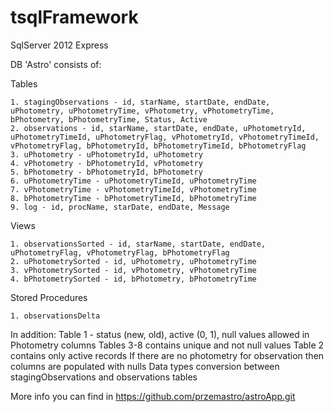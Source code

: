 # tsqlFramework
SqlServer 2012 Express

DB 'Astro' consists of:

Tables

    1. stagingObservations - id, starName, startDate, endDate, uPhotometry, uPhotometryTime, vPhotometry, vPhotometryTime, bPhotometry, bPhotometryTime, Status, Active
    2. observations - id, starName, startDate, endDate, uPhotometryId, uPhotometryTimeId, uPhotometryFlag, vPhotometryId, vPhotometryTimeId, vPhotometryFlag, bPhotometryId, bPhotometryTimeId, bPhotometryFlag
    3. uPhotometry - uPhotometryId, uPhotometry
    4. vPhotometry - bPhotometryId, vPhotometry
    5. bPhotometry - bPhotometryId, bPhotometry
    6. uPhotometryTime - uPhotometryTimeId, uPhotometryTime
    7. vPhotometryTime - vPhotometryTimeId, vPhotometryTime
    8. bPhotometryTime - bPhotometryTimeId, bPhotometryTime
    9. log - id, procName, starDate, endDate, Message

Views

    1. observationsSorted - id, starName, startDate, endDate, uPhotometryFlag, vPhotometryFlag, bPhotometryFlag
    2. uPhotometrySorted - id, uPhotometry, uPhotometryTime
    3. vPhotometrySorted - id, vPhotometry, vPhotometryTime
    4. bPhotometrySorted - id, bPhotometry, bPhotometryTime

Stored Procedures

    1. observationsDelta

In addition: 
Table 1 - status (new, old), active (0, 1), null values allowed in Photometry columns
Tables 3-8 contains unique and not null values
Table 2 contains only active records
If there are no photometry for observation then columns are populated with nulls
Data types conversion between stagingObservations and observations tables


More info you can find in https://github.com/przemastro/astroApp.git
